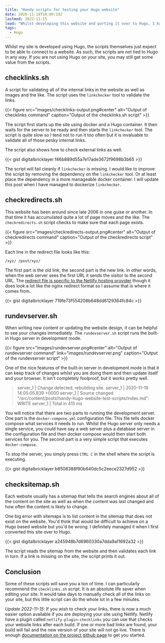 ```yaml
---
title: "Handy scripts for testing your Hugo website"
date: 2020-11-18T10:09:19Z
lastmod: 2022-11-15
lead: "Whilst developing this website and porting it over to Hugo, I have written a few handy scripts to help me test the site for errors. I am going to present the scripts with a little explanation about what each script achieves so maybe you can use them too."
tags:
  - Hugo
---
```


<!--more-->

Whilst my site is developed using Hugo, the scripts themselves just expect to be able to connect to a website. As such, the scripts are not tied to Hugo in any way. If you are not using Hugo on your site, you may still get some value from the scripts.

## checklinks.sh

A script for validating all of the internal links in the website as well as images and the like. The script uses the `linkchecker` tool to validate the links.

{{< figure src="images/checklinks-output.png#center"
           alt="Output of checklinks command"
           caption="Output of the checklinks.sh script" >}}

The script first starts up the site using docker and a Hugo container. It then waits for the server to be ready and then starts the `linkchecker` tool. The script is quite slow so I tend not to run it too often but it is invaluable to validate all of those pesky internal links.

The script also shows how to check external links as well.

{{< gist digitalbricklayer f46b889d55a7e17ade3672f9698b3b65 >}}

The script will fail cleanly if `linkchecker` is missing. I would like to improve the script by removing the dependency on the `linkchecker` tool. Or at least place the dependency in a more manageable docker container. I will update this post when I have managed to dockerize `linkchecker`.

## checkredirects.sh

This website has been around since late 2006 in one guise or another. In that time it has accumulated quite a lot of page moves and the like. The `checkredirects.sh` script checks to make sure that each page exists.

{{< figure src="images/checkredirects-output.png#center"
          alt="Output of checkredirects command"
          caption="Output of the checkredirects script" >}}

Each line in the redirect file looks like this:

`/xyz/ /post/xyz/`

The first part is the old link, the second part is the new link. In other words, when the web server sees the first URL it sends the visitor to the second URL. The [redirect file is specific to the Netlify hosting provider](https://docs.netlify.com/routing/redirects/#syntax-for-the-redirects-file) though it does look a lot like the nginx redirect format so I assume that is where it comes from.

{{< gist digitalbricklayer 719fe73f554208b648dd6129364fc84c >}}

## rundevserver.sh

When writing new content or updating the website design, it can be helpful to see your changes immediately. The `rundevserver.sh` script runs the built-in Hugo server in development mode.

{{< figure src="images/rundevserver.png#center"
          alt="Output of rundevserver command"
          link="images/rundevserver.png"
          caption="Output of the rundevserver script" >}}

One of the nice features of the built-in server in development mode is that it can keep track of changes whilst you are doing them and then update itself and your browser. It isn't completely foolproof, but it works pretty well.

>server_1  | Change detected, rebuilding site.
>server_1  | 2020-11-19 14:05:05.839 +0000
>server_1  | Source changed "/src/content/posts/handy-hugo-website-test-scripts/index.md": WRITE
>server_1  | Total in 415 ms

You will notice that there are two parts to running the development server. One part is the `docker-compose.yml` configuration file. This file tells docker compose what services it needs to run. Whilst the Hugo server only needs a single service, you could have say a web server plus a database server in the configuration file and then docker compose would then start both services for you. The second part is a very simple script that executes `docker-compose`.

To stop the server, you simply press `CTRL C` in the shell where the script is executing.

{{< gist digitalbricklayer b8508388f90b640dc5c2eece2327d952 >}}

## checksitemap.sh

Each website usually has a sitemap that tells the search engines about all of the content on the site as well as when the content was last changed and how often the content is likely to change.

One big error with sitemaps is to list content in the sitemap that does not exist on the website. You'd think that would be difficult to achieve on a Hugo based website but you'd be wrong. I definitely managed it when I first converted this site over to Hugo.

{{< gist digitalbricklayer a245948b7d6960330a7dda9a11692a32 >}}

The script reads the sitemap from the website and then validates each link in turn. If a link is missing on the site, the script prints it out.

## Conclusion

Some of these scripts will save you a ton of time. I can particularly recommend the `checklinks.sh` script. It is an absolute life saver when editing your site. It would take days to manually check all of the links on your site, but this little script can do the whole lot in a few minutes.

*Update 2022-11-15*: If you wish to check your links, there is now a much easier option available if you are deploying your site using Netlify. Netlify have a plugin called `netlify-plugin-checklinks` you can use that checks your website links after each build. If one or more bad links are found, your build will fail and the new version of your site will not go live. There is enough [documentation on the project github page](https://github.com/Munter/netlify-plugin-checklinks) to get you started.
